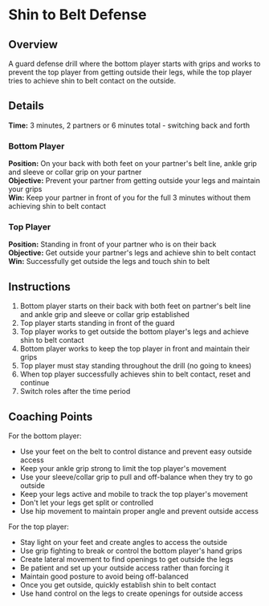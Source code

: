 # Shin to Belt Defense

## Overview
A guard defense drill where the bottom player starts with grips and works to prevent the top player from getting outside their legs, while the top player tries to achieve shin to belt contact on the outside.

## Details
**Time:** 3 minutes, 2 partners or 6 minutes total - switching back and forth

### Bottom Player
**Position:** On your back with both feet on your partner's belt line, ankle grip and sleeve or collar grip on your partner  
**Objective:** Prevent your partner from getting outside your legs and maintain your grips  
**Win:** Keep your partner in front of you for the full 3 minutes without them achieving shin to belt contact  

### Top Player
**Position:** Standing in front of your partner who is on their back  
**Objective:** Get outside your partner's legs and achieve shin to belt contact  
**Win:** Successfully get outside the legs and touch shin to belt  

## Instructions
1. Bottom player starts on their back with both feet on partner's belt line and ankle grip and sleeve or collar grip established
2. Top player starts standing in front of the guard
3. Top player works to get outside the bottom player's legs and achieve shin to belt contact
4. Bottom player works to keep the top player in front and maintain their grips
5. Top player must stay standing throughout the drill (no going to knees)
6. When top player successfully achieves shin to belt contact, reset and continue
7. Switch roles after the time period

## Coaching Points
For the bottom player:
- Use your feet on the belt to control distance and prevent easy outside access
- Keep your ankle grip strong to limit the top player's movement
- Use your sleeve/collar grip to pull and off-balance when they try to go outside
- Keep your legs active and mobile to track the top player's movement
- Don't let your legs get split or controlled
- Use hip movement to maintain proper angle and prevent outside access

For the top player:
- Stay light on your feet and create angles to access the outside
- Use grip fighting to break or control the bottom player's hand grips
- Create lateral movement to find openings to get outside the legs
- Be patient and set up your outside access rather than forcing it
- Maintain good posture to avoid being off-balanced
- Once you get outside, quickly establish shin to belt contact
- Use hand control on the legs to create openings for outside access
